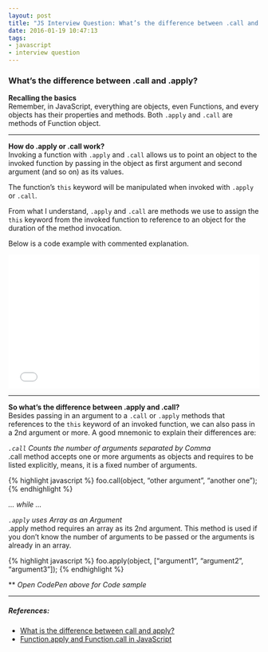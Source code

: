 ```yaml
---
layout: post
title: "JS Interview Question: What’s the difference between .call and .apply?"
date: 2016-01-19 10:47:13
tags:
- javascript
- interview question
---
```


### What’s the difference between .call and .apply?

**Recalling the basics** <br>
Remember, in JavaScript, everything are objects, even Functions, and every objects has their properties and methods. Both `.apply` and `.call` are methods of Function object.

-----

**How do .apply or .call work?** <br>
Invoking a function with `.apply` and `.call` allows us to point an object to the invoked function by passing in the object as first argument and second argument (and so on) as its values.

The function’s `this` keyword will be manipulated when invoked with `.apply` or `.call`.

From what I understand, `.apply` and `.call` are methods we use to assign the `this` keyword from the invoked function to reference to an object for the duration of the method invocation.

Below is a code example with commented explanation.

<iframe height='268' scrolling='no' src='//codepen.io/rlynjb/embed/JGOmwp/?height=268&theme-id=20698&default-tab=js' frameborder='no' allowtransparency='true' allowfullscreen='true' style='width: 100%;'>See the Pen <a href='http://codepen.io/rlynjb/pen/JGOmwp/'>learning JavaScript's .apply and .call</a> by rlynjb (<a href='http://codepen.io/rlynjb'>@rlynjb</a>) on <a href='http://codepen.io'>CodePen</a>.
</iframe>

-----

**So what’s the difference between .apply and .call?** <br>
Besides passing in an argument to a `.call` or `.apply` methods that references to the `this` keyword of an invoked function, we can also pass in a 2nd argument or more. A good mnemonic to explain their differences are:

_`.call` Counts the number of arguments separated by Comma_ <br>
.call method accepts one or more arguments as objects and requires to be listed explicitly, means, it is a fixed number of arguments.

{% highlight javascript %}
foo.call(object, “other argument”, “another one”);
{% endhighlight %}

_... while ..._

_`.apply` uses Array as an Argument_ <br>
.apply method requires an array as its 2nd argument. This method is used if you don’t know the number of arguments to be passed or the arguments is already in an array.

{% highlight javascript %}
foo.apply(object, [“argument1”, “argument2”, “argument3”]);
{% endhighlight %}

** _Open CodePen above for Code sample_


-----

##### **References:**

- [What is the difference between call and apply?](http://stackoverflow.com/questions/1986896/what-is-the-difference-between-call-and-apply/1987244)
- [Function.apply and Function.call in JavaScript](http://odetocode.com/blogs/scott/archive/2007/07/04/function-apply-and-function-call-in-javascript.aspx)

